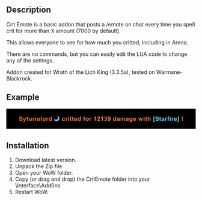 ## Description
Crit Emote is a basic addon that posts a /emote on chat every time you spell crit for more than X amount (7000 by default).

This allows everyone to see for how much you critted, including in Arena.

There are no commands, but you can easily edit the LUA code to change any of the settings.

Addon created for Wrath of the Lich King (3.3.5a), tested on Warmane-Blackrock.

## Example
![](https://github.com/Syturio/CritEmote/blob/main/img1.png?raw=true)

## Installation
1.  Download latest version.
2.  Unpack the Zip file.
3.  Open your WoW folder.
4.  Copy (or drag and drop) the CritEmote folder into your \Interface\Add0ns
5.  Restart WoW.
